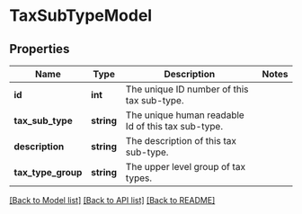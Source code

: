 # TaxSubTypeModel

## Properties
Name | Type | Description | Notes
------------ | ------------- | ------------- | -------------
**id** | **int** | The unique ID number of this tax sub-type. | 
**tax_sub_type** | **string** | The unique human readable Id of this tax sub-type. | 
**description** | **string** | The description of this tax sub-type. | 
**tax_type_group** | **string** | The upper level group of tax types. | 

[[Back to Model list]](../README.md#documentation-for-models) [[Back to API list]](../README.md#documentation-for-api-endpoints) [[Back to README]](../README.md)



